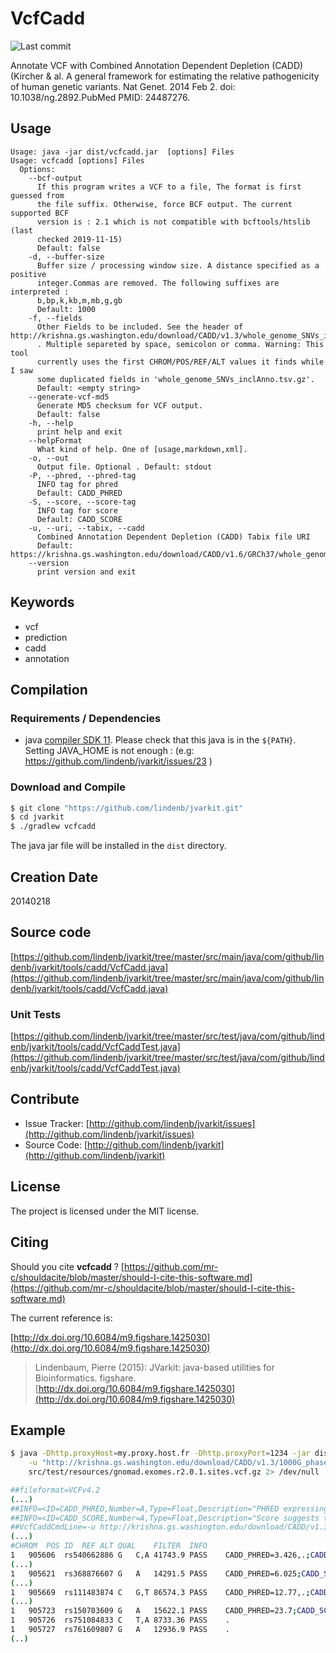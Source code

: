 # VcfCadd

![Last commit](https://img.shields.io/github/last-commit/lindenb/jvarkit.png)

Annotate VCF with  Combined Annotation Dependent Depletion (CADD) (Kircher & al. A general framework for estimating the relative pathogenicity of human genetic variants. Nat Genet. 2014 Feb 2. doi: 10.1038/ng.2892.PubMed PMID: 24487276.


## Usage

```
Usage: java -jar dist/vcfcadd.jar  [options] Files
Usage: vcfcadd [options] Files
  Options:
    --bcf-output
      If this program writes a VCF to a file, The format is first guessed from 
      the file suffix. Otherwise, force BCF output. The current supported BCF 
      version is : 2.1 which is not compatible with bcftools/htslib (last 
      checked 2019-11-15)
      Default: false
    -d, --buffer-size
      Buffer size / processing window size. A distance specified as a positive 
      integer.Commas are removed. The following suffixes are interpreted : 
      b,bp,k,kb,m,mb,g,gb 
      Default: 1000
    -f, --fields
      Other Fields to be included. See the header of http://krishna.gs.washington.edu/download/CADD/v1.3/whole_genome_SNVs_inclAnno.tsv.gz 
      . Multiple separeted by space, semicolon or comma. Warning: This tool 
      currently uses the first CHROM/POS/REF/ALT values it finds while I saw 
      some duplicated fields in 'whole_genome_SNVs_inclAnno.tsv.gz'.
      Default: <empty string>
    --generate-vcf-md5
      Generate MD5 checksum for VCF output.
      Default: false
    -h, --help
      print help and exit
    --helpFormat
      What kind of help. One of [usage,markdown,xml].
    -o, --out
      Output file. Optional . Default: stdout
    -P, --phred, --phred-tag
      INFO tag for phred
      Default: CADD_PHRED
    -S, --score, --score-tag
      INFO tag for score
      Default: CADD_SCORE
    -u, --uri, --tabix, --cadd
      Combined Annotation Dependent Depletion (CADD) Tabix file URI
      Default: https://krishna.gs.washington.edu/download/CADD/v1.6/GRCh37/whole_genome_SNVs.tsv.gz
    --version
      print version and exit

```


## Keywords

 * vcf
 * prediction
 * cadd
 * annotation


## Compilation

### Requirements / Dependencies

* java [compiler SDK 11](https://jdk.java.net/11/). Please check that this java is in the `${PATH}`. Setting JAVA_HOME is not enough : (e.g: https://github.com/lindenb/jvarkit/issues/23 )


### Download and Compile

```bash
$ git clone "https://github.com/lindenb/jvarkit.git"
$ cd jvarkit
$ ./gradlew vcfcadd
```

The java jar file will be installed in the `dist` directory.


## Creation Date

20140218

## Source code 

[https://github.com/lindenb/jvarkit/tree/master/src/main/java/com/github/lindenb/jvarkit/tools/cadd/VcfCadd.java](https://github.com/lindenb/jvarkit/tree/master/src/main/java/com/github/lindenb/jvarkit/tools/cadd/VcfCadd.java)

### Unit Tests

[https://github.com/lindenb/jvarkit/tree/master/src/test/java/com/github/lindenb/jvarkit/tools/cadd/VcfCaddTest.java](https://github.com/lindenb/jvarkit/tree/master/src/test/java/com/github/lindenb/jvarkit/tools/cadd/VcfCaddTest.java)


## Contribute

- Issue Tracker: [http://github.com/lindenb/jvarkit/issues](http://github.com/lindenb/jvarkit/issues)
- Source Code: [http://github.com/lindenb/jvarkit](http://github.com/lindenb/jvarkit)

## License

The project is licensed under the MIT license.

## Citing

Should you cite **vcfcadd** ? [https://github.com/mr-c/shouldacite/blob/master/should-I-cite-this-software.md](https://github.com/mr-c/shouldacite/blob/master/should-I-cite-this-software.md)

The current reference is:

[http://dx.doi.org/10.6084/m9.figshare.1425030](http://dx.doi.org/10.6084/m9.figshare.1425030)

> Lindenbaum, Pierre (2015): JVarkit: java-based utilities for Bioinformatics. figshare.
> [http://dx.doi.org/10.6084/m9.figshare.1425030](http://dx.doi.org/10.6084/m9.figshare.1425030)

## Example

```bash
$ java -Dhttp.proxyHost=my.proxy.host.fr -Dhttp.proxyPort=1234 -jar dist/vcfcadd.jar \
	-u "http://krishna.gs.washington.edu/download/CADD/v1.3/1000G_phase3.tsv.gz"  \
	src/test/resources/gnomad.exomes.r2.0.1.sites.vcf.gz 2> /dev/null | ~/package/bcftools/bcftools annotate -x '^INFO/CADD_SCORE,INFO/CADD_PHRED'

##fileformat=VCFv4.2
(...)
##INFO=<ID=CADD_PHRED,Number=A,Type=Float,Description="PHRED expressing the rank in order of magnitude terms. For example, reference genome single nucleotide variants at the 10th-% of CADD scores are assigned to CADD-10, top 1% to CADD-20, top 0.1% to CADD-30, etc.  URI was http://krishna.gs.washington.edu/download/CADD/v1.3/1000G_phase3.tsv.gz">
##INFO=<ID=CADD_SCORE,Number=A,Type=Float,Description="Score suggests that that variant is likely to be  observed (negative values) vs simulated(positive values).However, raw values do have relative meaning, with higher values indicating that a variant is more likely to be simulated (or -not observed-) and therefore more likely to have deleterious effects. URI was http://krishna.gs.washington.edu/download/CADD/v1.3/1000G_phase3.tsv.gz">
##VcfCaddCmdLine=-u http://krishna.gs.washington.edu/download/CADD/v1.3/1000G_phase3.tsv.gz src/test/resources/gnomad.exomes.r2.0.1.sites.vcf.gz
(...)
#CHROM	POS	ID	REF	ALT	QUAL	FILTER	INFO
1	905606	rs540662886	G	C,A	41743.9	PASS	CADD_PHRED=3.426,.;CADD_SCORE=0.082875,.
(...)
1	905621	rs368876607	G	A	14291.5	PASS	CADD_PHRED=6.025;CADD_SCORE=0.334762
(...)
1	905669	rs111483874	C	G,T	86574.3	PASS	CADD_PHRED=12.77,.;CADD_SCORE=1.39614,.
(...)
1	905723	rs150703609	G	A	15622.1	PASS	CADD_PHRED=23.7;CADD_SCORE=4.05532
1	905726	rs751084833	C	T,A	8733.36	PASS	.
1	905727	rs761609807	G	A	12936.9	PASS	.
(..)
```


